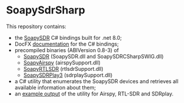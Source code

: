# SoapySdrSharp

This repository contains:

- the [SoapySDR](https://github.com/pothosware/SoapySDR) C# bindings built for .net 8.0;
- DocFX [documentation](Pothosware.SoapySDR/doc/_site/api/Pothosware.SoapySDR.html) for the C# bindings;
- precompiled binaries (ABIVersion 0.8-3) of
  - [SoapySDR](https://github.com/pothosware/SoapySDR) (SoapySDR.dll and SoapySDRCSharpSWIG.dll)
  - [SoapyAirspy](https://github.com/pothosware/SoapyAirspy) (airspySupport.dll)
  - [SoapyRTLSDR](https://github.com/pothosware/SoapyRTLSDR) (rtlsdrSupport.dll)
  - [SoapySDRPlay3](https://github.com/pothosware/SoapySDRPlay3) (sdrplaySupport.dll)
- a C# utility that enumerates the SoapySDR devices and retrieves all available information about them;
- an [example output](ExampleOutput.json) of the utility for Airspy, RTL-SDR and SDRplay.
